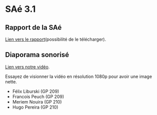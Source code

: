 # SAé 3.1

## Rapport de la SAé
[Lien vers le rapport](./Rapport.pdf)(possibilité de le télécharger).

## Diaporama sonorisé
[Lien vers notre vidéo](https://www.youtube.com/watch?v=iphuhX93Tyg).

Essayez de visionner la vidéo en résolution 1080p pour avoir une image nette.

- Félix Liburski (GP 209)
- Francois Peuch (GP 209)
- Meriem Nouira (GP 210)
- Hugo Pereira (GP 210)